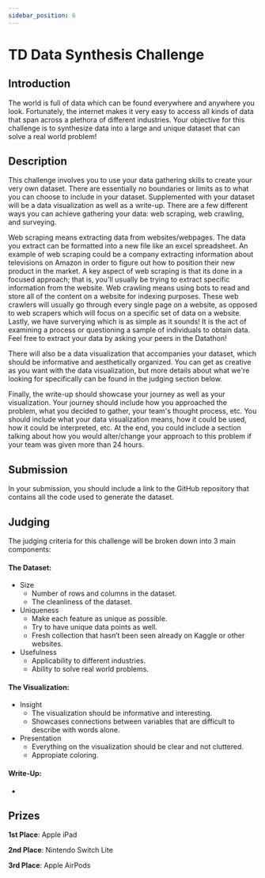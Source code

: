 ```yaml
---
sidebar_position: 6
---
```


# TD Data Synthesis Challenge

## Introduction
The world is full of data which can be found everywhere and anywhere you look. Fortunately, the internet makes it very 
easy to access all kinds of data that span across a plethora of different industries. Your objective for this challenge
is to synthesize data into a large and unique dataset that can solve a real world problem!

## Description
This challenge involves you to use your data gathering skills to create your very own dataset. There are essentially no boundaries or limits as to what you can choose to include in your dataset. Supplemented with your dataset will be a data visualization as well as a write-up. There are a few different ways you can achieve gathering your data: web scraping, web crawling, and surveying. 

Web scraping means extracting data from websites/webpages. The data you extract can be formatted into a new file like an excel spreadsheet. An example of web scraping could be a company extracting information about televisions on Amazon in order to figure out how to position their new product in the market. A key aspect of web scraping is that its done in a focused approach; that is, you'll usually be trying to extract specific information from the website. Web crawling means using bots to read and store all of the content on a website for indexing purposes. These web crawlers will usually go through every single page on a website, as opposed to web scrapers which will focus on a specific set of data on a website. Lastly, we have surverying which is as simple as it sounds! It is the act of examining a process or questioning a sample of individuals to obtain data. Feel free to extract your data by asking your peers in the Datathon!

There will also be a data visualization that accompanies your dataset, which should be informative and aesthetically organized. You can get as creative as you want with the data visualization, but more details about what we're looking for specifically can be found in the judging section below.

Finally, the write-up should showcase your journey as well as your visualization. Your journey should include how you approached the problem, what you decided to gather, your team's thought process, etc. You should include what your data visualization means, how it could be used, how it could be interpreted, etc. At the end, you could include a section talking about how you would alter/change your approach to this problem if your team was given more than 24 hours.

## Submission
In your submission, you should include a link to the GitHub repository that contains all the code used to generate the dataset.

## Judging
The judging criteria for this challenge will be broken down into 3 main components:

#### The Dataset:
- Size
   * Number of rows and columns in the dataset.
   * The cleanliness of the dataset.
- Uniqueness
   * Make each feature as unique as possible.
   * Try to have unique data points as well.
   * Fresh collection that hasn’t been seen already on Kaggle or other websites.
- Usefulness
   * Applicability to different industries.
   * Ability to solve real world problems.


#### The Visualization:
- Insight
   * The visualization should be informative and interesting.
   * Showcases connections between variables that are difficult to describe with words alone.
- Presentation
   * Everything on the visualization should be clear and not cluttered.
   * Appropiate coloring.

#### Write-Up:
- 

## Prizes
**1st Place**: Apple iPad

**2nd Place**: Nintendo Switch Lite

**3rd Place**: Apple AirPods

